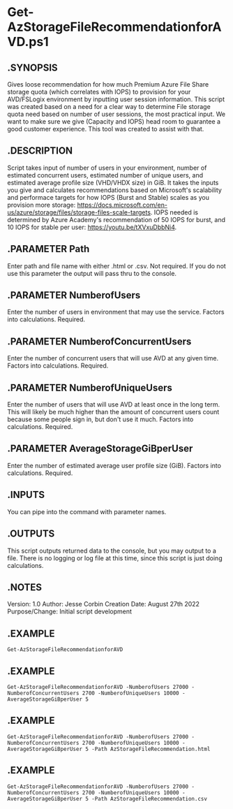# Get-AzStorageFileRecommendationforAVD.ps1

## .SYNOPSIS
Gives loose recommendation for how much Premium Azure File Share storage quota (which correlates with IOPS) to provision for your AVD/FSLogix environment by inputting user session information.
This script was created based on a need for a clear way to determine File storage quota need based on number of user sessions, the most practical input.
We want to make sure we give (Capacity and IOPS) head room to guarantee a good customer experience. This tool was created to assist with that.
## .DESCRIPTION
Script takes input of number of users in your environment, number of estimated concurrent users, estimated number of unique users, and estimated average profile size (VHD/VHDX size) in GiB. 
It takes the inputs you give and calculates recommendations based on Microsoft's scalability and performace targets for how IOPS (Burst and Stable) scales as you provision more storage: https://docs.microsoft.com/en-us/azure/storage/files/storage-files-scale-targets.
IOPS needed is determined by Azure Academy's recommendation of 50 IOPS for burst, and 10 IOPS for stable per user: https://youtu.be/tXVxuDbbNi4.
## .PARAMETER Path
Enter path and file name with either .html or .csv. Not required. If you do not use this parameter the output will pass thru to the console.
## .PARAMETER NumberofUsers
Enter the number of users in environment that may use the service. Factors into calculations. Required.
## .PARAMETER NumberofConcurrentUsers
Enter the number of concurrent users that will use AVD at any given time. Factors into calculations. Required.
## .PARAMETER NumberofUniqueUsers
Enter the number of users that will use AVD at least once in the long term. This will likely be much higher than the amount of concurrent users count because some people sign in, but don't use it much. Factors into calculations. Required.
## .PARAMETER AverageStorageGiBperUser
Enter the number of estimated average user profile size (GiB). Factors into calculations. Required.
## .INPUTS
You can pipe into the command with parameter names.
## .OUTPUTS
This script outputs returned data to the console, but you may output to a file. There is no logging or log file at this time, since this script is just doing calculations.
## .NOTES
Version:        1.0
Author:         Jesse Corbin
Creation Date:  August 27th 2022
Purpose/Change: Initial script development
    
## .EXAMPLE
    Get-AzStorageFileRecommendationforAVD
    
## .EXAMPLE
    Get-AzStorageFileRecommendationforAVD -NumberofUsers 27000 -NumberofConcurrentUsers 2700 -NumberofUniqueUsers 10000 -AverageStorageGiBperUser 5
    
## .EXAMPLE
    Get-AzStorageFileRecommendationforAVD -NumberofUsers 27000 -NumberofConcurrentUsers 2700 -NumberofUniqueUsers 10000 -AverageStorageGiBperUser 5 -Path AzStorageFileRecommendation.html
    
## .EXAMPLE
    Get-AzStorageFileRecommendationforAVD -NumberofUsers 27000 -NumberofConcurrentUsers 2700 -NumberofUniqueUsers 10000 -AverageStorageGiBperUser 5 -Path AzStorageFileRecommendation.csv
